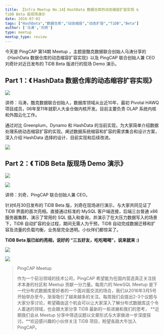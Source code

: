 ```yaml
---
title: 【Infra Meetup No.14】HashData 数据仓库的动态缩容扩容实现 & 
TiDB Beta 版现场演示
date: 2016-07-02
tags: ["HashData","数据仓库","动态缩容","动态扩容","TiDB","Beta"]
author: ['马涛','刘奇']
type: meetup
meetup_type: review
---
```


今天是 PingCAP 第14期 Meetup ，主题是酷克数据联合创始人马涛分享的《HashData 数据仓库的动态缩容扩容实现》以及 PingCAP 联合创始人兼 CEO 刘奇针对近日发布的 TiDB Beta 版进行的现场 Demo 演示。

## Part 1：《 HashData 数据仓库的动态缩容扩容实现》

![](http://upload-images.jianshu.io/upload_images/542677-99ab6b5c0d0ea2ec?imageMogr2/auto-orient/strip%7CimageView2/2/w/1240)

讲师：马涛，酷克数据联合创始人，数据库领域从业近10年，最初 Pivotal HAWQ 项目成员，06年至11年就职人大金仓做内核开发。目前主要负责 OLAP 系统内核和外围云化工作。

通过对比 Greenplum，Dynamo 和 HashData 的当前实现，为大家简单介绍数据处理系统动态缩容扩容的实现。阐述数据系统缩容和扩容的需求集合和设计方案，深入介绍 HashData 选择的设计、目前实现和后续改进。

![](http://upload-images.jianshu.io/upload_images/542677-818f8f5490873cd7?imageMogr2/auto-orient/strip%7CimageView2/2/w/1240)

## Part 2：《 TiDB Beta 版现场 Demo 演示》

![](http://upload-images.jianshu.io/upload_images/542677-4b6684027cebec07?imageMogr2/auto-orient/strip%7CimageView2/2/w/1240)

![](http://upload-images.jianshu.io/upload_images/542677-34a10edc76230432?imageMogr2/auto-orient/strip%7CimageView2/2/w/1240)

讲师：刘奇，PingCAP 联合创始人兼 CEO。

针对6月30日发布的 TiDB Beta 版，刘奇在现场进行演示，与大家共同见证了 TiDB 界面的首次亮相。直接通过标准的 MySQL 客户端连接，后端三台普通 x86 服务器集群，演示了常用的 SQL 插入和查询，并演示了在大压力数据写入的场景下，TiDB 自动扩容的全过程，期间无需人为干预，TiDB 自动完成数据迁移和扩容及流量的负载均衡，业务层完全透明。小伙伴们都惊呆了。

**TiDB Beta 版已如约亮相，说好的 “三五好友，吃吃喝喝”，说来就来 :)**

![](http://upload-images.jianshu.io/upload_images/542677-8207e7bf308de203?imageMogr2/auto-orient/strip%7CimageView2/2/w/1240)

![](http://upload-images.jianshu.io/upload_images/542677-65e4cc15ae29de2c?imageMogr2/auto-orient/strip%7CimageView2/2/w/1240)

>PingCAP Meetup 
>
>作为一个前沿领域的技术公司，PingCAP 希望能为在国内营造真正关注技术本身的社区和 Meetup 贡献一分力量。每周六的 NewSQL Meetup 是下一代分布式数据库爱好者的一个面对面交流的场合，我们从2016年3月5号开始举办至今，渐渐吸引了越来越多的关注。每周我们会提出2-3个议题与大家分享讨论，希望藉由这个机会可以让大家深入了解分布式数据库这个令人着迷的领域，也会跟大家分享 TiDB 最新的一些进展和我们的思考， **近期我们会从 Meetup 分享中筛选议题以文章形式与大家做进一步深度探讨。**欢迎感兴趣的小伙伴关注 TiDB 项目，盼望各路大牛加入 PingCAP。
